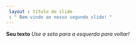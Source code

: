 ```yaml
---
 layout : título do slide
 : " Bem-vindo ao nosso segundo slide! "
---
```

**Seu texto** 
*Use a seta para a esquerda para voltar!*
